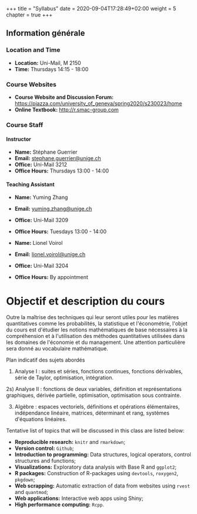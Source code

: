 +++
title = "Syllabus"
date = 2020-09-04T17:28:49+02:00
weight = 5
chapter = true
+++
 
## Information générale

### Location and Time

- **Location:** Uni-Mail, M 2150
- **Time:** Thursdays 14:15 - 18:00

### Course Websites

* **Course Website and Discussion Forum:** <https://piazza.com/university_of_geneva/spring2020/s230023/home>
* **Online Textbook:**  <http://r.smac-group.com>


### Course Staff


#### Instructor

- **Name:** Stéphane Guerrier 
- **Email:** stephane.guerrier@unige.ch
- **Office:** Uni-Mail 3212
- **Office Hours:** Thursdays 13:00 - 14:00

#### Teaching Assistant 

- **Name:** Yuming Zhang 
- **Email:** yuming.zhang@unige.ch
- **Office:** Uni-Mail 3209
- **Office Hours:** Tuesdays 13:00 - 14:00

- **Name:** Lionel Voirol   
- **Email:** lionel.voirol@unige.ch    
- **Office:** Uni-Mail 3204
- **Office Hours:** By appointment


# Objectif et description du cours

Outre la maîtrise des techniques qui leur seront utiles pour les matières quantitatives comme les probabilités, la statistique et l'économétrie, l'objet du cours est d'étudier les notions mathématiques de base nécessaires à la compréhension et à l'utilisation des méthodes quantitatives utilisées dans les domaines de l'économie et du management. Une attention particulière sera donné au vocabulaire mathématique.


Plan indicatif des sujets abordés 

1) Analyse I : suites et séries, fonctions continues, fonctions dérivables, série de Taylor, optimisation, intégration.

2s) Analyse II : fonctions de deux variables, définition et représentations graphiques, dérivée partielle, optimisation, optimisation sous contrainte.
 
3) Algèbre : espaces vectoriels, définitions et opérations élémentaires, indépendance linéaire, matrices, déterminant et rang, systèmes d'équations linéaires.

Tentative list of topics that will be discussed in this class are listed below:

- **Reproducible research:** `knitr` and `rmarkdown`;
- **Version control:** `Github`;
- **Introduction to programming:** Data structures, logical operators, control structures and functions;
- **Visualizations:** Exploratory data analysis with Base R and `ggplot2`;
- **R packages:** Construction of R-packages using `devtools`, `roxygen2`, `pkgdown`;
- **Web scrapping:** Automatic extraction of data from websites using `rvest` and `quantmod`;
- **Web applications:** Interactive web apps using Shiny;
- **High performance computing:** `Rcpp`.
